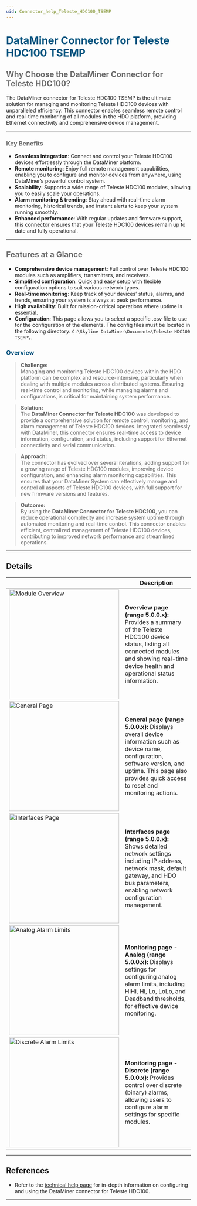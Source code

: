 ```yaml
---
uid: Connector_help_Teleste_HDC100_TSEMP
---
```

# <span style="color: #00517d;">**DataMiner Connector for Teleste HDC100 TSEMP**</span>

## <span style="color: #6d6d6d;">Why Choose the DataMiner Connector for Teleste HDC100?</span>

The DataMiner connector for Teleste HDC100 TSEMP is the ultimate solution for managing and monitoring Teleste HDC100 devices with unparalleled efficiency. This connector enables seamless remote control and real-time monitoring of all modules in the HDO platform, providing Ethernet connectivity and comprehensive device management.

---

### <span style="color: #6d6d6d;">Key Benefits</span>

- **Seamless integration**: Connect and control your Teleste HDC100 devices effortlessly through the DataMiner platform.
- **Remote monitoring**: Enjoy full remote management capabilities, enabling you to configure and monitor devices from anywhere, using DataMiner’s powerful control system.
- **Scalability**: Supports a wide range of Teleste HDC100 modules, allowing you to easily scale your operations.
- **Alarm monitoring & trending**: Stay ahead with real-time alarm monitoring, historical trends, and instant alerts to keep your system running smoothly.
- **Enhanced performance**: With regular updates and firmware support, this connector ensures that your Teleste HDC100 devices remain up to date and fully operational.

---

## <span style="color: #6d6d6d;">Features at a Glance</span>

- **Comprehensive device management**: Full control over Teleste HDC100 modules such as amplifiers, transmitters, and receivers.
- **Simplified configuration**: Quick and easy setup with flexible configuration options to suit various network types.
- **Real-time monitoring**: Keep track of your devices’ status, alarms, and trends, ensuring your system is always at peak performance.
- **High availability**: Built for mission-critical operations where uptime is essential.
- **Configuration**: This page allows you to select a specific .csv file to use for the configuration of the elements. The config files must be located in the following directory: `C:\Skyline DataMiner\Documents\Teleste HDC100 TSEMP\`.

### <span style="color: #00517d;">Overview</span>

> **Challenge:**  
> Managing and monitoring Teleste HDC100 devices within the HDO platform can be complex and resource-intensive, particularly when dealing with multiple modules across distributed systems. Ensuring real-time control and monitoring, while managing alarms and configurations, is critical for maintaining system performance.

> **Solution:**  
> The **DataMiner Connector for Teleste HDC100** was developed to provide a comprehensive solution for remote control, monitoring, and alarm management of Teleste HDC100 devices. Integrated seamlessly with DataMiner, this connector ensures real-time access to device information, configuration, and status, including support for Ethernet connectivity and serial communication.

> **Approach:**  
> The connector has evolved over several iterations, adding support for a growing range of Teleste HDC100 modules, improving device configuration, and enhancing alarm monitoring capabilities. This ensures that your DataMiner System can effectively manage and control all aspects of Teleste HDC100 devices, with full support for new firmware versions and features.

> **Outcome:**  
> By using the **DataMiner Connector for Teleste HDC100**, you can reduce operational complexity and increase system uptime through automated monitoring and real-time control. This connector enables efficient, centralized management of Teleste HDC100 devices, contributing to improved network performance and streamlined operations.

---
## Details

|   | Description  |
|---|--------------|
| <img src="~/connector/images/TelesteHDC100ModuleOverview.PNG" alt="Module Overview" width="300px" />  | **Overview page (range 5.0.0.x):** Provides a summary of the Teleste HDC100 device status, listing all connected modules and showing real-time device health and operational status information. |
| <img src="~/connector/images/TelesteHDC100GeneralPage.PNG" alt="General Page" width="300px" />  | **General page (range 5.0.0.x):** Displays overall device information such as device name, configuration, software version, and uptime. This page also provides quick access to reset and monitoring actions. |
| <img src="~/connector/images/TelesteHDC100InterfacesPage.PNG" alt="Interfaces Page" width="300px" />  | **Interfaces page (range 5.0.0.x):** Shows detailed network settings including IP address, network mask, default gateway, and HDO bus parameters, enabling network configuration management. |
| <img src="~/connector/images/TelesteHDC100MonitoringAnalogAlarmLimits.PNG" alt="Analog Alarm Limits" width="300px" />  | **Monitoring page - Analog (range 5.0.0.x):** Displays settings for configuring analog alarm limits, including HiHi, Hi, Lo, LoLo, and Deadband thresholds, for effective device monitoring. |
| <img src="~/connector/images/TelesteHDCMonitoringDiscreteAlarmLimits.PNG" alt="Discrete Alarm Limits" width="300px" />  | **Monitoring page - Discrete (range 5.0.0.x):** Provides control over discrete (binary) alarms, allowing users to configure alarm settings for specific modules. |

---
## References

- Refer to the [technical help page](xref:Connector_help_Teleste_HDC100_TSEMP_Technical) for in-depth information on configuring and using the DataMiner connector for Teleste HDC100.
---

